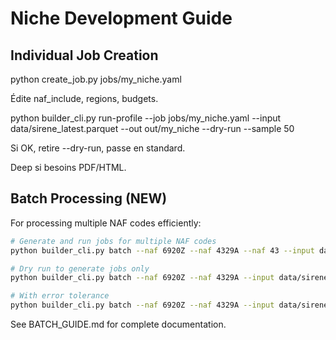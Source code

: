 # Niche Development Guide

## Individual Job Creation

python create_job.py jobs/my_niche.yaml

Édite naf_include, regions, budgets.

python builder_cli.py run-profile --job jobs/my_niche.yaml --input data/sirene_latest.parquet --out out/my_niche --dry-run --sample 50

Si OK, retire --dry-run, passe en standard.

Deep si besoins PDF/HTML.

## Batch Processing (NEW)

For processing multiple NAF codes efficiently:

```bash
# Generate and run jobs for multiple NAF codes
python builder_cli.py batch --naf 6920Z --naf 4329A --naf 43 --input data/sirene_latest.parquet --output-dir out/batch_results

# Dry run to generate jobs only
python builder_cli.py batch --naf 6920Z --naf 4329A --input data/sirene_latest.parquet --output-dir out/batch_results --dry-run

# With error tolerance
python builder_cli.py batch --naf 6920Z --naf 4329A --input data/sirene_latest.parquet --output-dir out/batch_results --continue-on-error
```

See BATCH_GUIDE.md for complete documentation.